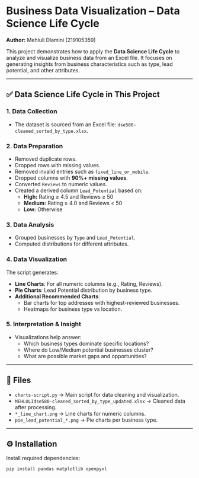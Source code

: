 # Business Data Visualization – Data Science Life Cycle

**Author:** Mehluli Dlamini (219105359)

This project demonstrates how to apply the **Data Science Life Cycle** to analyze and visualize business data from an Excel file. It focuses on generating insights from business characteristics such as type, lead potential, and other attributes.

---

## ✅ Data Science Life Cycle in This Project

### **1. Data Collection**
- The dataset is sourced from an Excel file: `dse580-cleaned_sorted_by_type.xlsx`.

### **2. Data Preparation**
- Removed duplicate rows.
- Dropped rows with missing values.
- Removed invalid entries such as `fixed_line_or_mobile`.
- Dropped columns with **90%+ missing values**.
- Converted `Reviews` to numeric values.
- Created a derived column `Lead_Potential` based on:
  - **High:** Rating ≥ 4.5 and Reviews ≥ 50
  - **Medium:** Rating ≥ 4.0 and Reviews < 50
  - **Low:** Otherwise

### **3. Data Analysis**
- Grouped businesses by `Type` and `Lead_Potential`.
- Computed distributions for different attributes.

### **4. Data Visualization**
The script generates:
- **Line Charts**: For all numeric columns (e.g., Rating, Reviews).
- **Pie Charts**: Lead Potential distribution by business type.
- **Additional Recommended Charts**:
  - Bar charts for top addresses with highest-reviewed businesses.
  - Heatmaps for business type vs location.

### **5. Interpretation & Insight**
- Visualizations help answer:
  - Which business types dominate specific locations?
  - Where do Low/Medium potential businesses cluster?
  - What are possible market gaps and opportunities?

---

## 📂 Files
- `charts-script.py` → Main script for data cleaning and visualization.
- `MEHLULIdse580-cleaned_sorted_by_type_updated.xlsx` → Cleaned data after processing.
- `*_line_chart.png` → Line charts for numeric columns.
- `pie_lead_potential_*.png` → Pie charts per business type.

---

## ⚙️ Installation

Install required dependencies:

```bash
pip install pandas matplotlib openpyxl
